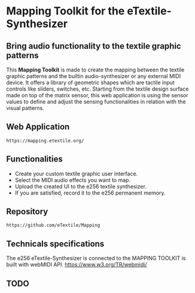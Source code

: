 # Mapping Toolkit for the eTextile-Synthesizer
## Bring audio functionality to the textile graphic patterns

This **Mapping Toolkit** is made to create the mapping between the textile graphic patterns and the builtin audio-synthesizer or any external MIDI device. It offers a library of geometric shapes which are tactile input controls like sliders, switches, etc. Starting from the textile design surface made on top of the matrix sensor, this web application is using the sensor values to define and adjust the sensing functionalities in relation with the visual patterns.

## Web Application

    https://mapping.etextile.org/

## Functionalities
- Create your custom textile graphic user interface.
- Select the MIDI audio effects you want to map.
- Upload the created UI to the e256 textile synthesizer.
- If you are satisfied, record it to the e256 permanent memory.

## Repository

    https://github.com/eTextile/Mapping

## Technicals specifications
The e256 eTextile-Synthesizer is connected to the MAPPING TOOLKIT is built with webMIDI API.
    https://www.w3.org/TR/webmidi/

## TODO

